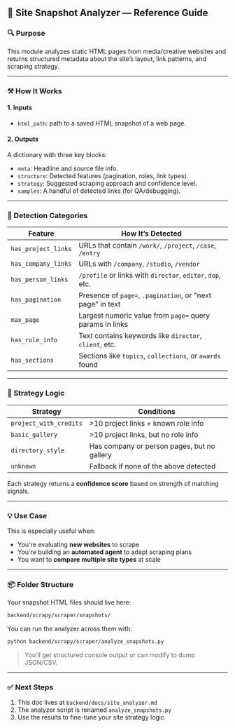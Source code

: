 ## 🧠 Site Snapshot Analyzer — Reference Guide

### 🔍 Purpose
This module analyzes static HTML pages from media/creative websites and returns structured metadata about the site’s layout, link patterns, and scraping strategy.

---

### ⚒ How It Works

#### 1. **Inputs**
- `html_path`: path to a saved HTML snapshot of a web page.

#### 2. **Outputs**
A dictionary with three key blocks:
- `meta`: Headline and source file info.
- `structure`: Detected features (pagination, roles, link types).
- `strategy`: Suggested scraping approach and confidence level.
- `samples`: A handful of detected links (for QA/debugging).

---

### 🔬 Detection Categories

| Feature              | How It’s Detected                                                 |
|----------------------|-------------------------------------------------------------------|
| `has_project_links`  | URLs that contain `/work/`, `/project`, `/case`, `/entry`        |
| `has_company_links`  | URLs with `/company`, `/studio`, `/vendor`                       |
| `has_person_links`   | `/profile` or links with `director`, `editor`, `dop`, etc.       |
| `has_pagination`     | Presence of `page=`, `.pagination`, or "next page" in text       |
| `max_page`           | Largest numeric value from `page=` query params in links         |
| `has_role_info`      | Text contains keywords like `director`, `client`, etc.           |
| `has_sections`       | Sections like `topics`, `collections`, or `awards` found         |

---

### 🧠 Strategy Logic

| Strategy              | Conditions                                                                 |
|-----------------------|---------------------------------------------------------------------------|
| `project_with_credits`| >10 project links + known role info                                       |
| `basic_gallery`       | >10 project links, but no role info                                       |
| `directory_style`     | Has company or person pages, but no gallery                               |
| `unknown`             | Fallback if none of the above detected                                    |

Each strategy returns a **confidence score** based on strength of matching signals.

---

### 💡 Use Case

This is especially useful when:
- You're evaluating **new websites** to scrape
- You're building an **automated agent** to adapt scraping plans
- You want to **compare multiple site types** at scale

---

### 📦 Folder Structure

Your snapshot HTML files should live here:

```bash
backend/scrapy/scraper/snapshots/
```

You can run the analyzer across them with:

```bash
python backend/scrapy/scraper/analyze_snapshots.py
```

> You’ll get structured console output or can modify to dump JSON/CSV.

---

### ✅ Next Steps

1. This doc lives at `backend/docs/site_analyzer.md`
2. The analyzer script is renamed `analyze_snapshots.py`
3. Use the results to fine-tune your site strategy logic

